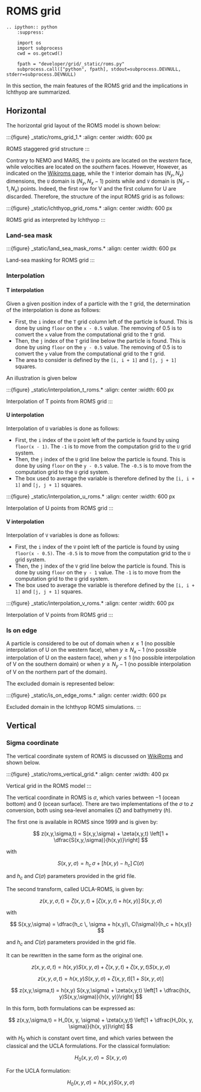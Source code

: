 # ROMS grid

```{eval-rst}
.. ipython:: python
    :suppress:

    import os
    import subprocess
    cwd = os.getcwd()

    fpath = "developer/grid/_static/roms.py"
    subprocess.call(["python", fpath], stdout=subprocess.DEVNULL, stderr=subprocess.DEVNULL)
```

In this section, the main features of the ROMS grid and the implications in Ichthyop are summarized.

## Horizontal

The horizontal grid layout of the ROMS model is shown below:

:::{figure} _static/roms_grid_1.*
:align: center
:width: 600 px

ROMS staggered grid structure
:::

Contrary to NEMO and MARS, the `U` points are located on the *western* face, while velocities are
located on the *southern* faces. However, However, as indicated on the [Wikiroms page](https://www.myroms.org/wiki/Numerical_Solution_Technique), while the `T` interior domain has $(N_y, N_x)$ dimensions,
the `U` domain is $(N_y, N_x - 1)$ points while and `V` domain is $(N_y - 1, N_x)$ points.
Indeed, the first row for V and the first column for U are discarded. Therefore, the structure of the input ROMS grid is
as follows:

:::{figure} _static/ichthyop_grid_roms.*
:align: center
:width: 600 px

ROMS grid as interpreted by Ichthyop
:::

### Land-sea mask

:::{figure} _static/land_sea_mask_roms.*
:align: center
:width: 600 px

Land-sea masking for ROMS grid
:::

### Interpolation

#### T interpolation

Given a given position index of a particle with the `T` grid, the determination of the interpolation is done as follows:

- First, the `i` index of the `T` grid column left of the particle is found. This is done by using `floor` on the `x - 0.5` value. The removing of 0.5 is to convert the `x` value from the computational grid to the `T` grid.
- Then, the `j` index of the `T` grid line below the particle is found. This is done by using `floor` on the `y - 0.5` value. The removing of 0.5 is to convert the `y` value from the computational grid to the `T` grid.
- The area to consider is defined by the `[i, i + 1]` and `[j, j + 1]` squares.

An illustration is given below

:::{figure} _static/interpolation_t_roms.*
:align: center
:width: 600 px

Interpolation of T points from ROMS grid
:::

#### U interpolation

Interpolation of `U` variables is done as follows:

- First, the `i` index of the `U` point left of the particle is found by using `floor(x - 1)`. The `-1` is to move from the computation grid to the `U` grid system.
- Then, the `j` index of the `U` grid line below the particle is found. This is done by using `floor` on the `y - 0.5` value. The `-0.5` is to move from the computation grid to the `U` grid system.
- The box used to average the variable is therefore defined by the `[i, i + 1]` and `[j, j + 1]` squares.

:::{figure} _static/interpolation_u_roms.*
:align: center
:width: 600 px

Interpolation of U points from ROMS grid
:::

#### V interpolation

Interpolation of `V` variables is done as follows:

- First, the `i` index of the `V` point left of the particle is found by using `floor(x - 0.5)`. The `-0.5` is to move from the computation grid to the `U` grid system.
- Then, the `j` index of the `V` grid line below the particle is found. This is done by using `floor` on the `y - 1` value. The `-1` is to move from the computation grid to the `U` grid system.
- The box used to average the variable is therefore defined by the `[i, i + 1]` and `[j, j + 1]` squares.

:::{figure} _static/interpolation_v_roms.*
:align: center
:width: 600 px

Interpolation of V points from ROMS grid
:::

### Is on edge

A particle is considered to be out of domain when $x \leq 1$ (no possible interpolation of U on the western face), when $y \geq N_x - 1$
(no possible interpolation of U on the eastern face), when $y \leq 1$ (no possible interpolation of V on the southern domain) or when $y \geq N_y - 1$ (no possible interpolation of V on the northern part of the domain).

The excluded domain is represented below:

:::{figure} _static/is_on_edge_roms.*
:align: center
:width: 600 px

Excluded domain in the Ichthyop ROMS simulations.
:::

## Vertical

### Sigma coordinate

The vertical coordinate system of ROMS is discussed on [WikiRoms](https://www.myroms.org/wiki/Vertical_S-coordinate) and shown below.

:::{figure} _static/roms_vertical_grid.*
:align: center
:width: 400 px

Vertical grid in the ROMS model
:::

The vertical coordinate in ROMS is $\sigma$, which varies between $-1$ (ocean bottom) and $0$ (ocean surface). There are two implementations of the $\sigma$ to $z$ conversion, both using sea-level anomalies ($\zeta$) and bathymetry ($h$).

The first one is available in ROMS since 1999 and is given by:

$$
z(x,y,\sigma,t) = S(x,y,\sigma) + \zeta(x,y,t) \left[1 + \dfrac{S(x,y,\sigma)}{h(x,y)}\right]
$$

with

$$
S(x,y,\sigma) = h_c \, \sigma + \left[h(x,y) - h_c\right] \, C(\sigma)
$$

and $h_c$ and $C(\sigma)$ parameters provided in the grid file.

The second transform, called UCLA-ROMS, is given by:

$$
z(x,y,\sigma,t) = \zeta(x,y,t) + \left[\zeta(x,y,t) + h(x,y)\right] \, S(x,y,\sigma)
$$

with

$$
S(x,y,\sigma) = \dfrac{h_c \, \sigma + h(x,y)\, C(\sigma)}{h_c + h(x,y)}
$$

and $h_c$ and $C(\sigma)$ parameters provided in the grid file.

It can be rewritten in the same form as the original one.

$$
z(x,y,\sigma,t) = h(x,y) S(x,y,\sigma) + \zeta(x,y,t) + \zeta(x,y,t) S(x,y,\sigma)
$$

$$
z(x,y,\sigma,t) = h(x,y) S(x,y,\sigma) + \zeta(x,y,t) \left[1 + S(x,y,\sigma)\right]
$$

$$
z(x,y,\sigma,t) = h(x,y) S(x,y,\sigma) + \zeta(x,y,t) \left[1 + \dfrac{h(x, y)S(x,y,\sigma)}{h(x, y)}\right]
$$

In this form, both formulations can be expressed as:

$$
z(x,y,\sigma,t) = H_0(x, y, \sigma) + \zeta(x,y,t) \left[1 + \dfrac{H_0(x, y, \sigma)}{h(x, y)}\right]
$$

with $H_0$ which is constant overt time, and which varies between the classical and the UCLA formulations. For the classical formulation:

$$
H_0(x, y, \sigma) = S(x, y, \sigma)
$$

For the UCLA formulation:

$$
H_0(x, y, \sigma) = h(x, y) S(x, y, \sigma)
$$
